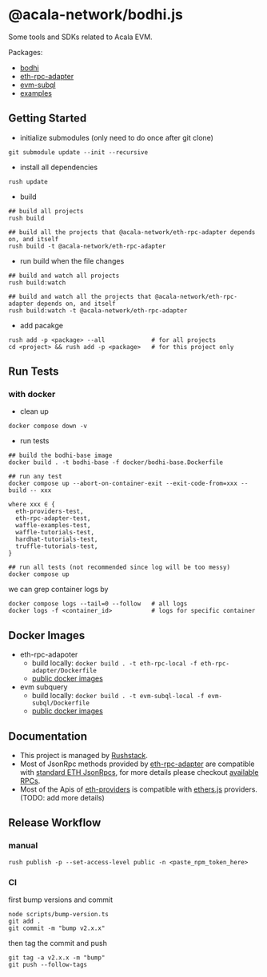 # @acala-network/bodhi.js
Some tools and SDKs related to Acala EVM.  

Packages:
- [bodhi](./bodhi)
- [eth-rpc-adapter](./eth-rpc-adapter)
- [evm-subql](./evm-subql)
- [examples](./examples)

## Getting Started
- initialize submodules (only need to do once after git clone)
```
git submodule update --init --recursive
```

- install all dependencies
```
rush update
```

- build
```
## build all projects
rush build 

## build all the projects that @acala-network/eth-rpc-adapter depends on, and itself
rush build -t @acala-network/eth-rpc-adapter
```

- run build when the file changes
```
## build and watch all projects
rush build:watch

## build and watch all the projects that @acala-network/eth-rpc-adapter depends on, and itself
rush build:watch -t @acala-network/eth-rpc-adapter
```

- add pacakge
```
rush add -p <package> --all             # for all projects
cd <project> && rush add -p <package>   # for this project only
```

## Run Tests
### with docker
- clean up
```
docker compose down -v
```

- run tests
```
## build the bodhi-base image
docker build . -t bodhi-base -f docker/bodhi-base.Dockerfile

## run any test
docker compose up --abort-on-container-exit --exit-code-from=xxx --build -- xxx

where xxx ∈ {
  eth-providers-test,
  eth-rpc-adapter-test,
  waffle-examples-test,
  waffle-tutorials-test,
  hardhat-tutorials-test,
  truffle-tutorials-test,
}

## run all tests (not recommended since log will be too messy)
docker compose up
```

we can grep container logs by
```
docker compose logs --tail=0 --follow   # all logs
docker logs -f <container_id>           # logs for specific container
```

## Docker Images
- eth-rpc-adapoter
  - build locally: `docker build . -t eth-rpc-local -f eth-rpc-adapter/Dockerfile`
  - [public docker images](https://hub.docker.com/r/acala/eth-rpc-adapter/tags)
- evm subquery
  - build locally: `docker build . -t evm-subql-local -f evm-subql/Dockerfile`
  - [public docker images](https://hub.docker.com/r/acala/evm-subql/tags)

## Documentation
- This project is managed by [Rushstack](https://github.com/microsoft/rushstack).
- Most of JsonRpc methods provided by [eth-rpc-adapter](./eth-rpc-adapter/) are compatible with [standard ETH JsonRpcs](https://ethereum.org/en/developers/docs/apis/json-rpc/), for more details please checkout [available RPCs](./eth-rpc-adapter/README.md#available-rpcs).
- Most of the Apis of [eth-providers](./eth-providers/) is compatible with [ethers.js](https://docs.ethers.io/v5/single-page/) providers. (TODO: add more details)

## Release Workflow
### manual
```
rush publish -p --set-access-level public -n <paste_npm_token_here>
```

### CI
first bump versions and commit
```
node scripts/bump-version.ts
git add .
git commit -m "bump v2.x.x"
```

then tag the commit and push
```
git tag -a v2.x.x -m "bump"
git push --follow-tags
```


